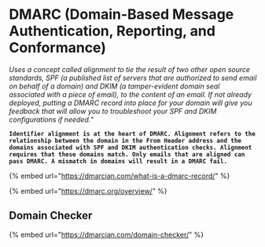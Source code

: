 # DMARC (Domain-Based Message Authentication, Reporting, and Conformance)

_Uses a concept called alignment to tie the result of two other open source standards, SPF (a published list of servers that are authorized to send email on behalf of a domain) and DKIM (a tamper-evident domain seal associated with a piece of email), to the content of an email. If not already deployed, putting a DMARC record into place for your domain will give you feedback that will allow you to troubleshoot your SPF and DKIM configurations if needed._"



**`Identifier alignment is at the heart of DMARC. Alignment refers to the relationship between the domain in the From Header address and the domains associated with SPF and DKIM authentication checks. Alignment requires that these domains match. Only emails that are aligned can pass DMARC. A mismatch in domains will result in a DMARC fail.`**

{% embed url="https://dmarcian.com/what-is-a-dmarc-record/" %}

{% embed url="https://dmarc.org/overview/" %}

## Domain Checker

{% embed url="https://dmarcian.com/domain-checker/" %}
